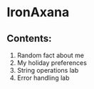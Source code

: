 # IronAxana

## Contents:

1. Random fact about me
2. My holiday preferences
3. String operations lab
4. Error handling lab